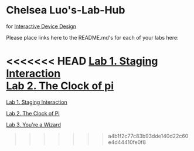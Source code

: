 # Chelsea Luo's-Lab-Hub
for [Interactive Device Design](https://github.com/FAR-Lab/Developing-and-Designing-Interactive-Devices/)

Please place links here to the README.md's for each of your labs here:

<<<<<<< HEAD
[Lab 1. Staging Interaction](Lab%201/) \
[Lab 2. The Clock of pi ](Lab%202/)
=======
[Lab 1. Staging Interaction](Lab%201/)

[Lab 2. The Clock of Pi](Lab%202/)

[Lab 3. You're a Wizard](Lab%203/)
>>>>>>> a4b1f2c77c83b93dde140d22c60e4d44410fe0f8
